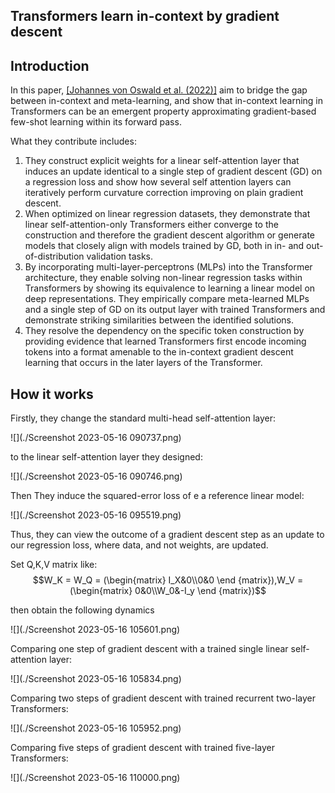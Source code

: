 ## Transformers learn in-context by gradient descent



## Introduction

In this paper, [\[Johannes von Oswald et al. (2022)\]](https://arxiv.org/abs/2212.07677) aim to bridge the gap between in-context and meta-learning, and show that in-context learning in Transformers can be an emergent property approximating gradient-based few-shot learning within its forward pass.

What they contribute includes:

1. They construct explicit weights for a linear self-attention layer that induces an update identical to a single step of gradient descent (GD) on a regression loss and show how several self attention layers can iteratively perform curvature correction improving on plain gradient descent.
2. When optimized on linear regression datasets, they demonstrate that linear self-attention-only Transformers either converge to the construction and therefore the gradient descent algorithm or generate models that closely align with models trained by GD, both in in- and out-of-distribution validation tasks.
3. By incorporating multi-layer-perceptrons (MLPs) into the Transformer architecture, they enable solving non-linear regression tasks within Transformers by showing its equivalence to learning a linear model on deep representations. They empirically compare meta-learned MLPs and a single step of GD on its output layer with trained Transformers and demonstrate striking similarities between the identified solutions.
4. They resolve the dependency on the specific token construction by providing evidence that learned Transformers first encode incoming tokens into a format amenable to the in-context gradient descent learning that occurs in the later layers of the Transformer.

## How it works

Firstly, they change the standard multi-head self-attention layer:

![](./Screenshot 2023-05-16 090737.png)

to the linear self-attention layer they designed:

![](./Screenshot 2023-05-16 090746.png)

Then They induce the squared-error loss of e a reference linear model: 

![](./Screenshot 2023-05-16 095519.png)

Thus, they can view the outcome of a gradient descent step as an update to our regression loss, where data, and not weights, are updated.

Set Q,K,V matrix like: $$W_K = W_Q = (\begin{matrix} I_X&0\\0&0 \end {matrix}),W_V = (\begin{matrix} 0&0\\W_0&-I_y \end {matrix})$$

then obtain the following dynamics

![](./Screenshot 2023-05-16 105601.png)



Comparing one step of gradient descent with a trained single linear self-attention layer:

![](./Screenshot 2023-05-16 105834.png)

Comparing two steps of gradient descent with trained recurrent two-layer Transformers:

![](./Screenshot 2023-05-16 105952.png)

Comparing five steps of gradient descent with trained five-layer Transformers:

![](./Screenshot 2023-05-16 110000.png)





